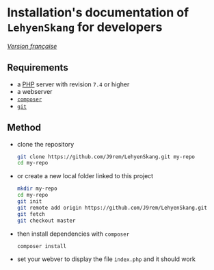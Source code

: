 # Installation's documentation of `LehyenSkang` for developers

_[Version française](../fr/installation.md)_

## Requirements

 - a [PHP](https://php.net) server with revision `7.4` or higher
 - a webserver
 - [`composer`](https://getcomposer.org)
 - [`git`](https://git-scm.com)

## Method

 - clone the repository
   ```bash
   git clone https://github.com/J9rem/LehyenSkang.git my-repo
   cd my-repo
   ```
 - or create a new local folder linked to this project
   ```bash
   mkdir my-repo
   cd my-repo
   git init
   git remote add origin https://github.com/J9rem/LehyenSkang.git
   git fetch
   git checkout master
   ```
 - then install dependencies with `composer`
   ```bash
   composer install
   ```
 - set your webver to display the file `index.php` and it should work